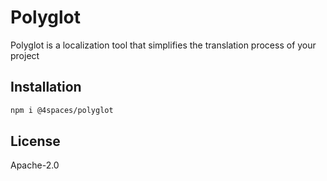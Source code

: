 # Polyglot

Polyglot is a localization tool that simplifies the translation process of your project

## Installation

```bash
npm i @4spaces/polyglot
```

## License

Apache-2.0
